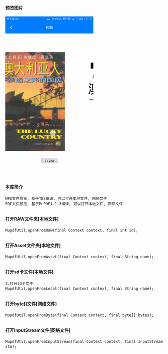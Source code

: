 #### 预览图片
![image](https://github.com/153437803/MuPDF/blob/master/Screenrecorder-2018-09-22.gif )

##
#### 本库简介
```
WPS文件预览, 基于TBS编译, 可以打开本地文件, 网络文件
PDF文件预览, 基于MuPDF1.1.3编译, 可以打开本地文件, 网络文件
```

##
#### 打开RAW文件夹[本地文件]
```
MupdfUtil.openFromRaw(final Context context, final int id);
```

##
#### 打开Asset文件夹[本地文件]
```
MupdfUtil.openFromAsset(final Context context, final String name);
```

##
#### 打开sd卡文件[本地文件]
```
3.打开sd卡文件
MupdfUtil.openFromLocal(final Context context, final String name);
```

##
#### 打开byte[]文件[网络文件]
```
MupdfUtil.openFromByte(final Context context, final byte[] bytes);
```

##
#### 打开InputStream文件[网络文件]
```
MupdfUtil.openFromInputStream(final Context context, final InputStream stm);
```
